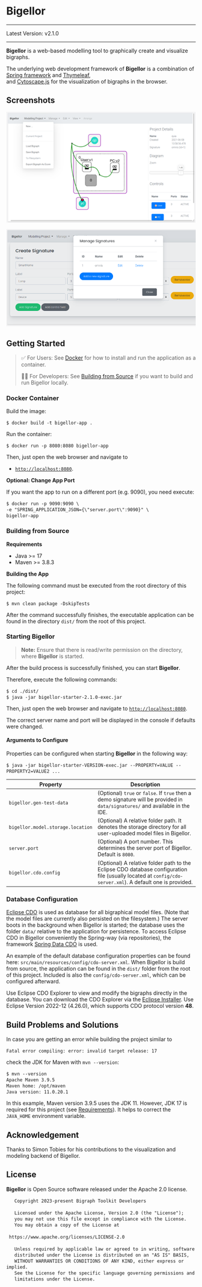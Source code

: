 # Bigellor

----

Latest Version: v2.1.0

----

**Bigellor** is a web-based modelling tool to graphically create and visualize bigraphs.

The underlying web development framework of **Bigellor** is a combination of [Spring framework](https://spring.io) and [Thymeleaf](https://www.thymeleaf.org/),  
and [Cytoscape.js](https://js.cytoscape.org/) for the visualization of bigraphs in the browser.

## Screenshots

![Bigraph Diagram Editor](etc/bigraph-editor.png "Bigraph Diagram Editor")

![Bigraph Diagram Editor](etc/manage-signatures.png "Bigraph Diagram Editor")

## Getting Started

> ✅ For Users: See [Docker](#docker-container) for how to install and run the application as a container.
> 
> 🧑‍💻 For Developers: See [Building from Source](#building-from-source) if you want to build and run Bigellor locally.

### Docker Container

Build the image:

```shell
$ docker build -t bigellor-app .
```

Run the container:

```shell
$ docker run -p 8080:8080 bigellor-app
```

Then, just open the web browser and navigate to 
- [`http://localhost:8080`](http://localhost:8080).

**Optional: Change App Port**

If you want the app to run on a different port (e.g. 9090), you need execute:

```shell
$ docker run -p 9090:9090 \
-e "SPRING_APPLICATION_JSON={\"server.port\":9090}" \
bigellor-app
```

### Building from Source

**Requirements**

- Java >= 17
- Maven >= 3.8.3

**Building the App**

The following command must be executed from the root directory of this project:
```shell
$ mvn clean package -DskipTests
```

After the command successfully finishes, the executable application can be found in the directory `dist/`
from the root of this project.

### Starting Bigellor

> **Note:** Ensure that there is read/write permission on the directory, where **Bigellor** is started.

After the build process is successfully finished, you can start **Bigellor**.

Therefore, execute the following commands:
```shell
$ cd ./dist/
$ java -jar bigellor-starter-2.1.0-exec.jar
```

Then, just open the web browser and navigate to [`http://localhost:8080`](http://localhost:8080).

The correct server name and port will be displayed in the console if defaults were changed.

#### Arguments to Configure

Properties can be configured when starting **Bigellor** in the following way:
```shell
$ java -jar bigellor-starter-VERSION-exec.jar --PROPERTY=VALUE --PROPERTY2=VALUE2 ...
```

| Property                          | Description                                                                                                                                               |
|-----------------------------------|-----------------------------------------------------------------------------------------------------------------------------------------------------------|
| `bigellor.gen-test-data`          | (Optional) `true` or `false`. If `true` then a demo signature will be provided in `data/signatures/` and available in the IDE.                            |
| `bigellor.model.storage.location` | (Optional) A relative folder path. It denotes the storage directory for all user-uploaded model files in Bigellor.                                        |
| `server.port`                     | (Optional) A port number. This determines the server port of Bigellor. Default is `8080`.                                                                 |
| `bigellor.cdo.config`             | (Optional) A relative folder path to the Eclipse CDO database configuration file (usually located at `config/cdo-server.xml`). A default one is provided. |

### Database Configuration

[Eclipse CDO](https://projects.eclipse.org/projects/modeling.emf.cdo) is used as database for all bigraphical model files.
(Note that the model files are currently also persisted on the filesystem.)
The server boots in the background when Bigellor is started; the database uses the folder `data/` relative to the application for persistence.
To access Eclipse CDO in Bigellor conveniently the Spring-way (via repositories), the framework [Spring Data CDO](https://github.com/bigraph-toolkit-suite/spring-data-cdo) is used.

An example of the default database configuration properties can be found here: `src/main/resources/config/cdo-server.xml`.
When Bigellor is build from source, the application can be found in the `dist/` folder from the root of this project.
Included is also the `config/cdo-server.xml`, which can be configured afterward.

Use Eclipse CDO Explorer to view and modify the bigraphs directly in the database.
You can download the CDO Explorer via the [Eclipse Installer](https://www.eclipse.org/downloads/packages/installer).
Use Eclipse Version 2022-12 (4.26.0), which supports CDO protocol version **48**.

## Build Problems and Solutions

In case you are getting an error while building the project similar to
```
Fatal error compiling: error: invalid target release: 17
```
check the JDK for Maven with `mvn --version`:
```shell
$ mvn --version
Apache Maven 3.9.5
Maven home: /opt/maven
Java version: 11.0.20.1
```

In this example, Maven version 3.9.5 uses the JDK 11.
However, JDK 17 is required for this project (see [Requirements](#Getting-Started)).
It helps to correct the `JAVA_HOME` environment variable.

## Acknowledgement

Thanks to Simon Tobies for his contributions to the visualization and modeling backend of Bigellor.

## License

**Bigellor** is Open Source software released under the Apache 2.0 license.

```text
   Copyright 2023-present Bigraph Toolkit Developers

   Licensed under the Apache License, Version 2.0 (the "License");
   you may not use this file except in compliance with the License.
   You may obtain a copy of the License at

 https://www.apache.org/licenses/LICENSE-2.0

   Unless required by applicable law or agreed to in writing, software
   distributed under the License is distributed on an "AS IS" BASIS,
   WITHOUT WARRANTIES OR CONDITIONS OF ANY KIND, either express or implied.
   See the License for the specific language governing permissions and
   limitations under the License.
```
